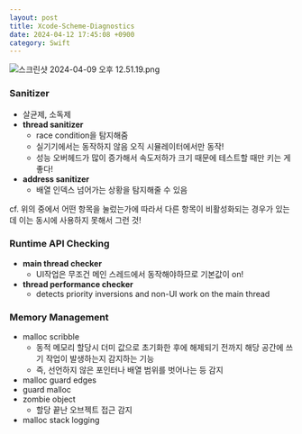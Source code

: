 ```yaml
---
layout: post
title: Xcode-Scheme-Diagnostics
date: 2024-04-12 17:45:08 +0900
category: Swift
---
```


![스크린샷 2024-04-09 오후 12.51.19.png](Xcode%20Scheme%20Diagnostics%2044b2db2d0f734fbea9dc69170359d3f8/%25E1%2584%2589%25E1%2585%25B3%25E1%2584%258F%25E1%2585%25B3%25E1%2584%2585%25E1%2585%25B5%25E1%2586%25AB%25E1%2584%2589%25E1%2585%25A3%25E1%2586%25BA_2024-04-09_%25E1%2584%258B%25E1%2585%25A9%25E1%2584%2592%25E1%2585%25AE_12.51.19.png)

### Sanitizer

- 살균제, 소독제
- **thread sanitizer**
    - race condition을 탐지해줌
    - 실기기에서는 동작하지 않음 오직 시뮬레이터에서만 동작!
    - 성능 오버헤드가 많이 증가해서 속도저하가 크기 때문에 테스트할 때만 키는 게 좋다!
- **address sanitizer**
    - 배열 인덱스 넘어가는 상황을 탐지해줄 수 있음

cf. 위의 중에서 어떤 항목을 눌렀는가에 따라서 다른 항목이 비활성화되는 경우가 있는데 이는 동시에 사용하지 못해서 그런 것!

### Runtime API Checking

- **main thread checker**
    - UI작업은 무조건 메인 스레드에서 동작해야하므로 기본값이 on!
- **thread performance checker**
    - detects priority inversions and non-UI work on the main thread

### Memory Management

- malloc scribble
    - 동적 메모리 할당시 더미 값으로 초기화한 후에 해제되기 전까지 해당 공간에 쓰기 작업이 발생하는지 감지하는 기능
    - 즉, 선언하지 않은 포인터나 배열 범위를 벗어나는 등 감지
- malloc guard edges
- guard malloc
- zombie object
    - 할당 끝난 오브젝트 접근 감지
- malloc stack logging